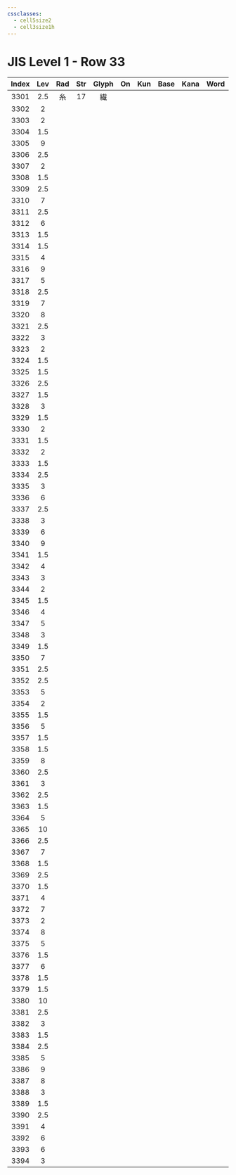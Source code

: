 ```yaml
---
cssclasses:
  - cell5size2
  - cell3size1h
---
```


# JIS Level 1 - Row 33

| Index | Lev | Rad | Str | Glyph | On  | Kun | Base | Kana | Word | Reading |
|:-----:|:---:|:---:|:---:|:-----:|:---:|:---:|:---- |:---- |:---- |:------- |
| 3301  | 2.5 |  糸  | 17  |   繊   |     |     |      |      |      |         |
| 3302  |  2  |     |     |       |     |     |      |      |      |         |
| 3303  |  2  |     |     |       |     |     |      |      |      |         |
| 3304  | 1.5 |     |     |       |     |     |      |      |      |         |
| 3305  |  9  |     |     |       |     |     |      |      |      |         |
| 3306  | 2.5 |     |     |       |     |     |      |      |      |         |
| 3307  |  2  |     |     |       |     |     |      |      |      |         |
| 3308  | 1.5 |     |     |       |     |     |      |      |      |         |
| 3309  | 2.5 |     |     |       |     |     |      |      |      |         |
| 3310  |  7  |     |     |       |     |     |      |      |      |         |
| 3311  | 2.5 |     |     |       |     |     |      |      |      |         |
| 3312  |  6  |     |     |       |     |     |      |      |      |         |
| 3313  | 1.5 |     |     |       |     |     |      |      |      |         |
| 3314  | 1.5 |     |     |       |     |     |      |      |      |         |
| 3315  |  4  |     |     |       |     |     |      |      |      |         |
| 3316  |  9  |     |     |       |     |     |      |      |      |         |
| 3317  |  5  |     |     |       |     |     |      |      |      |         |
| 3318  | 2.5 |     |     |       |     |     |      |      |      |         |
| 3319  |  7  |     |     |       |     |     |      |      |      |         |
| 3320  |  8  |     |     |       |     |     |      |      |      |         |
| 3321  | 2.5 |     |     |       |     |     |      |      |      |         |
| 3322  |  3  |     |     |       |     |     |      |      |      |         |
| 3323  |  2  |     |     |       |     |     |      |      |      |         |
| 3324  | 1.5 |     |     |       |     |     |      |      |      |         |
| 3325  | 1.5 |     |     |       |     |     |      |      |      |         |
| 3326  | 2.5 |     |     |       |     |     |      |      |      |         |
| 3327  | 1.5 |     |     |       |     |     |      |      |      |         |
| 3328  |  3  |     |     |       |     |     |      |      |      |         |
| 3329  | 1.5 |     |     |       |     |     |      |      |      |         |
| 3330  |  2  |     |     |       |     |     |      |      |      |         |
| 3331  | 1.5 |     |     |       |     |     |      |      |      |         |
| 3332  |  2  |     |     |       |     |     |      |      |      |         |
| 3333  | 1.5 |     |     |       |     |     |      |      |      |         |
| 3334  | 2.5 |     |     |       |     |     |      |      |      |         |
| 3335  |  3  |     |     |       |     |     |      |      |      |         |
| 3336  |  6  |     |     |       |     |     |      |      |      |         |
| 3337  | 2.5 |     |     |       |     |     |      |      |      |         |
| 3338  |  3  |     |     |       |     |     |      |      |      |         |
| 3339  |  6  |     |     |       |     |     |      |      |      |         |
| 3340  |  9  |     |     |       |     |     |      |      |      |         |
| 3341  | 1.5 |     |     |       |     |     |      |      |      |         |
| 3342  |  4  |     |     |       |     |     |      |      |      |         |
| 3343  |  3  |     |     |       |     |     |      |      |      |         |
| 3344  |  2  |     |     |       |     |     |      |      |      |         |
| 3345  | 1.5 |     |     |       |     |     |      |      |      |         |
| 3346  |  4  |     |     |       |     |     |      |      |      |         |
| 3347  |  5  |     |     |       |     |     |      |      |      |         |
| 3348  |  3  |     |     |       |     |     |      |      |      |         |
| 3349  | 1.5 |     |     |       |     |     |      |      |      |         |
| 3350  |  7  |     |     |       |     |     |      |      |      |         |
| 3351  | 2.5 |     |     |       |     |     |      |      |      |         |
| 3352  | 2.5 |     |     |       |     |     |      |      |      |         |
| 3353  |  5  |     |     |       |     |     |      |      |      |         |
| 3354  |  2  |     |     |       |     |     |      |      |      |         |
| 3355  | 1.5 |     |     |       |     |     |      |      |      |         |
| 3356  |  5  |     |     |       |     |     |      |      |      |         |
| 3357  | 1.5 |     |     |       |     |     |      |      |      |         |
| 3358  | 1.5 |     |     |       |     |     |      |      |      |         |
| 3359  |  8  |     |     |       |     |     |      |      |      |         |
| 3360  | 2.5 |     |     |       |     |     |      |      |      |         |
| 3361  |  3  |     |     |       |     |     |      |      |      |         |
| 3362  | 2.5 |     |     |       |     |     |      |      |      |         |
| 3363  | 1.5 |     |     |       |     |     |      |      |      |         |
| 3364  |  5  |     |     |       |     |     |      |      |      |         |
| 3365  | 10  |     |     |       |     |     |      |      |      |         |
| 3366  | 2.5 |     |     |       |     |     |      |      |      |         |
| 3367  |  7  |     |     |       |     |     |      |      |      |         |
| 3368  | 1.5 |     |     |       |     |     |      |      |      |         |
| 3369  | 2.5 |     |     |       |     |     |      |      |      |         |
| 3370  | 1.5 |     |     |       |     |     |      |      |      |         |
| 3371  |  4  |     |     |       |     |     |      |      |      |         |
| 3372  |  7  |     |     |       |     |     |      |      |      |         |
| 3373  |  2  |     |     |       |     |     |      |      |      |         |
| 3374  |  8  |     |     |       |     |     |      |      |      |         |
| 3375  |  5  |     |     |       |     |     |      |      |      |         |
| 3376  | 1.5 |     |     |       |     |     |      |      |      |         |
| 3377  |  6  |     |     |       |     |     |      |      |      |         |
| 3378  | 1.5 |     |     |       |     |     |      |      |      |         |
| 3379  | 1.5 |     |     |       |     |     |      |      |      |         |
| 3380  | 10  |     |     |       |     |     |      |      |      |         |
| 3381  | 2.5 |     |     |       |     |     |      |      |      |         |
| 3382  |  3  |     |     |       |     |     |      |      |      |         |
| 3383  | 1.5 |     |     |       |     |     |      |      |      |         |
| 3384  | 2.5 |     |     |       |     |     |      |      |      |         |
| 3385  |  5  |     |     |       |     |     |      |      |      |         |
| 3386  |  9  |     |     |       |     |     |      |      |      |         |
| 3387  |  8  |     |     |       |     |     |      |      |      |         |
| 3388  |  3  |     |     |       |     |     |      |      |      |         |
| 3389  | 1.5 |     |     |       |     |     |      |      |      |         |
| 3390  | 2.5 |     |     |       |     |     |      |      |      |         |
| 3391  |  4  |     |     |       |     |     |      |      |      |         |
| 3392  |  6  |     |     |       |     |     |      |      |      |         |
| 3393  |  6  |     |     |       |     |     |      |      |      |         |
| 3394  |  3  |     |     |       |     |     |      |      |      |         |
